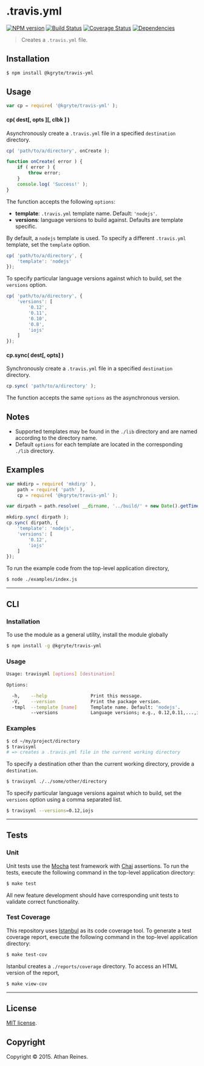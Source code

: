 .travis.yml
=========
[![NPM version][npm-image]][npm-url] [![Build Status][travis-image]][travis-url] [![Coverage Status][coveralls-image]][coveralls-url] [![Dependencies][dependencies-image]][dependencies-url]

> Creates a `.travis.yml` file.


## Installation

``` bash
$ npm install @kgryte/travis-yml
```


## Usage

``` javascript
var cp = require( '@kgryte/travis-yml' );
```

#### cp( dest[, opts ][, clbk ] )

Asynchronously create a `.travis.yml` file in a specified `destination` directory.

``` javascript
cp( 'path/to/a/directory', onCreate );

function onCreate( error ) {
	if ( error ) {
		throw error;
	}
	console.log( 'Success!' );
}
```

The function accepts the following `options`:
*	__template__: `.travis.yml` template name. Default: `'nodejs'`.
*	__versions__: language versions to build against. Defaults are template specific.

By default, a `nodejs` template is used. To specify a different `.travis.yml` template, set the `template` option.

``` javascript
cp( 'path/to/a/directory', {
	'template': 'nodejs'
});
```

To specify particular language versions against which to build, set the `versions` option.

``` javascript
cp( 'path/to/a/directory', {
	'versions': [
		'0.12',
		'0.11',
		'0.10',
		'0.8',
		'iojs'
	]
});
```



#### cp.sync( dest[, opts] )

Synchronously create a `.travis.yml` file in a specified `destination` directory.

``` javascript
cp.sync( 'path/to/a/directory' );
```

The function accepts the same `options` as the asynchronous version.


## Notes

* 	Supported templates may be found in the `./lib` directory and are named according to the directory name.
*	Default `options` for each template are located in the corresponding `./lib` directory.


## Examples

``` javascript
var mkdirp = require( 'mkdirp' ),
	path = require( 'path' ),
	cp = require( '@kgryte/travis-yml' );

var dirpath = path.resolve( __dirname, '../build/' + new Date().getTime() );

mkdirp.sync( dirpath );
cp.sync( dirpath, {
	'template': 'nodejs',
	'versions': [
		'0.12',
		'iojs'
	]
});
```

To run the example code from the top-level application directory,

``` bash
$ node ./examples/index.js
```

---
## CLI


### Installation

To use the module as a general utility, install the module globally

``` bash
$ npm install -g @kgryte/travis-yml
```


### Usage

``` bash
Usage: travisyml [options] [destination]

Options:

  -h,    --help                Print this message.
  -V,    --version             Print the package version.
  -tmpl  --template [name]     Template name. Default: 'nodejs'.
         --versions            Language versions; e.g., 0.12,0.11,...,iojs.
```


### Examples

``` bash
$ cd ~/my/project/directory
$ travisyml
# => creates a .travis.yml file in the current working directory
```

To specify a destination other than the current working directory, provide a `destination`.

``` bash
$ travisyml ./../some/other/directory
```

To specify particular language versions against which to build, set the `versions` option using a comma separated list.

``` bash
$ travisyml --versions=0.12,iojs
```



---
## Tests

### Unit

Unit tests use the [Mocha](http://mochajs.org/) test framework with [Chai](http://chaijs.com) assertions. To run the tests, execute the following command in the top-level application directory:

``` bash
$ make test
```

All new feature development should have corresponding unit tests to validate correct functionality.


### Test Coverage

This repository uses [Istanbul](https://github.com/gotwarlost/istanbul) as its code coverage tool. To generate a test coverage report, execute the following command in the top-level application directory:

``` bash
$ make test-cov
```

Istanbul creates a `./reports/coverage` directory. To access an HTML version of the report,

``` bash
$ make view-cov
```


---
## License

[MIT license](http://opensource.org/licenses/MIT).


## Copyright

Copyright &copy; 2015. Athan Reines.


[npm-image]: http://img.shields.io/npm/v/@kgryte/travis-yml.svg
[npm-url]: https://npmjs.org/package/@kgryte/travis-yml

[travis-image]: http://img.shields.io/travis/kgryte/travis-yml/master.svg
[travis-url]: https://travis-ci.org/kgryte/travis-yml

[coveralls-image]: https://img.shields.io/coveralls/kgryte/travis-yml/master.svg
[coveralls-url]: https://coveralls.io/r/kgryte/travis-yml?branch=master

[dependencies-image]: http://img.shields.io/david/kgryte/travis-yml.svg
[dependencies-url]: https://david-dm.org/kgryte/travis-yml

[dev-dependencies-image]: http://img.shields.io/david/dev/kgryte/travis-yml.svg
[dev-dependencies-url]: https://david-dm.org/dev/kgryte/travis-yml

[github-issues-image]: http://img.shields.io/github/issues/kgryte/travis-yml.svg
[github-issues-url]: https://github.com/kgryte/travis-yml/issues
